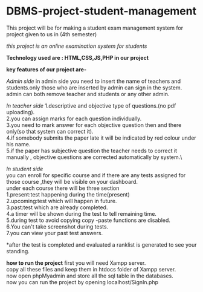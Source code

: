 # DBMS-project-student-management

This project will be for making a student exam management system for project given to us in (4th semester)

*this project is an online examination system for students*

__Technology used are : HTML,CSS,JS,PHP in our project__

__key features of our project are-__


*Admin side*
in admin side you need to insert the name of teachers and students.only those who are inserted by admin can sign in the system.\
admin can both remove teacher and students or any other admin.


*In teacher side*
1.descriptive and objective type of questions.(no pdf uploading).\
2.you can assign marks for each question  individually.\
3.you need to mark answer for each objective question then and there only(so that system can correct it).\
4.if somebody submits the paper late it will be indicated by red colour under his name.\
5.if the paper has subjective question the teacher needs to correct it manually , objective questions are corrected automatically by system.\



*In student side*\
you can enroll for specific course and if there are any tests assigned for those course ,they will be visible on your dashboard.\
under each course there will be three section\
1.present:test happening during the time(present)\
2.upcoming:test which will happen in future.\
3.past:test which are already completed.\
4.a timer will be shown during the test to tell remaining time.\
5.during test to avoid copying copy -paste functions are disabled.\
6.You can't take screenshot during tests.\
7.you can view your past test answers.

*after the test is completed and evaluated a ranklist is generated to see your standing.


__how to run the project__
first you will need Xampp server.\
copy all these files and keep them in htdocs folder of Xampp server.\
now open phpMyadmin and store all the sql table in the databases.\
now you can run the project by opening localhost/SignIn.php

